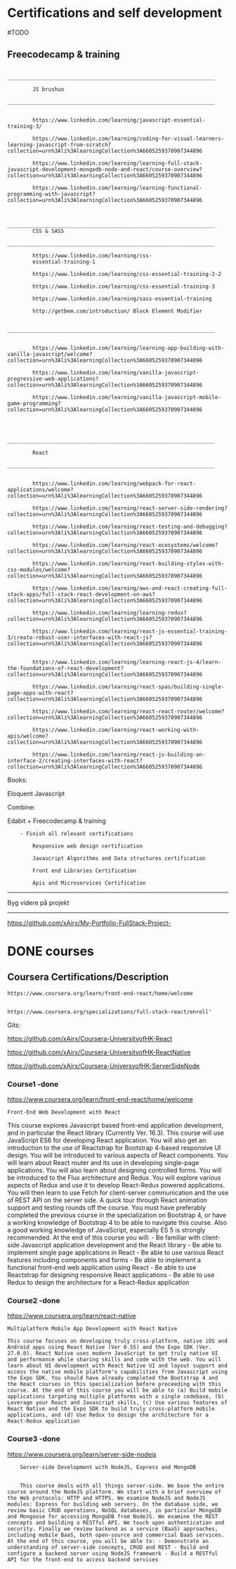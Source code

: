 # Certifications and self development 


#TODO
## Freecodecamp & training 

            __________________________________________________________________
            
            JS brushuo
            __________________________________________________________________


            https://www.linkedin.com/learning/javascript-essential-training-3/

            https://www.linkedin.com/learning/coding-for-visual-learners-learning-javascript-from-scratch?collection=urn%3Ali%3AlearningCollection%3A6605259370907344896

            https://www.linkedin.com/learning/learning-full-stack-javascript-development-mongodb-node-and-react/course-overview?collection=urn%3Ali%3AlearningCollection%3A6605259370907344896

            https://www.linkedin.com/learning/learning-functional-programming-with-javascript?collection=urn%3Ali%3AlearningCollection%3A6605259370907344896


            __________________________________________________________________
            CSS & SASS 
            __________________________________________________________________

            https://www.linkedin.com/learning/css-
            essential-training-1 

            https://www.linkedin.com/learning/css-essential-training-2-2 

            https://www.linkedin.com/learning/css-essential-training-3 

            https://www.linkedin.com/learning/sass-essential-training 

            http://getbem.com/introduction/ Block Element Modifier 

            __________________________________________________________________


            https://www.linkedin.com/learning/learning-app-building-with-vanilla-javascript/welcome?collection=urn%3Ali%3AlearningCollection%3A6605259370907344896

            https://www.linkedin.com/learning/vanilla-javascript-progressive-web-applications?collection=urn%3Ali%3AlearningCollection%3A6605259370907344896

            https://www.linkedin.com/learning/vanilla-javascript-mobile-game-programming?collection=urn%3Ali%3AlearningCollection%3A6605259370907344896


            
            __________________________________________________________________

            React 
            __________________________________________________________________


            https://www.linkedin.com/learning/webpack-for-react-applications/welcome?collection=urn%3Ali%3AlearningCollection%3A6605259370907344896

            https://www.linkedin.com/learning/react-server-side-rendering?collection=urn%3Ali%3AlearningCollection%3A6605259370907344896

            https://www.linkedin.com/learning/react-testing-and-debugging?collection=urn%3Ali%3AlearningCollection%3A6605259370907344896

            https://www.linkedin.com/learning/react-ecosystems/welcome?collection=urn%3Ali%3AlearningCollection%3A6605259370907344896

            https://www.linkedin.com/learning/react-building-styles-with-css-modules/welcome?collection=urn%3Ali%3AlearningCollection%3A6605259370907344896

            https://www.linkedin.com/learning/aws-and-react-creating-full-stack-apps/full-stack-react-development-on-aws?collection=urn%3Ali%3AlearningCollection%3A6605259370907344896

            https://www.linkedin.com/learning/learning-redux?collection=urn%3Ali%3AlearningCollection%3A6605259370907344896

            https://www.linkedin.com/learning/react-js-essential-training-3/create-robust-user-interfaces-with-react-js?collection=urn%3Ali%3AlearningCollection%3A6605259370907344896


            https://www.linkedin.com/learning/learning-react-js-4/learn-the-foundations-of-react-development?collection=urn%3Ali%3AlearningCollection%3A6605259370907344896

            https://www.linkedin.com/learning/react-spas/building-single-page-apps-with-react?collection=urn%3Ali%3AlearningCollection%3A6605259370907344896

            https://www.linkedin.com/learning/react-react-router/welcome?collection=urn%3Ali%3AlearningCollection%3A6605259370907344896

            https://www.linkedin.com/learning/react-working-with-apis/welcome?collection=urn%3Ali%3AlearningCollection%3A6605259370907344896

            https://www.linkedin.com/learning/react-js-building-an-interface-2/creating-interfaces-with-react?collection=urn%3Ali%3AlearningCollection%3A6605259370907344896




Books:

Eloquent Javascript


Combine: 


Edabit + Freecodecamp & training

        - Finish all relevant certifications

            Responsive web design certification

            Javascript Algorithms and Data structures certification

            Front end Libraries Certification

            Apis and Microservices Certification


_________________________________________________________________


Byg videre på projekt 
__________________________________________________
https://github.com/xAirx/My-Portfolio-FullStack-Project-



# DONE courses
## Coursera  Certifications/Description

    https://www.coursera.org/learn/front-end-react/home/welcome 


    https://www.coursera.org/specializations/full-stack-react/enroll'
   

Gits:


https://github.com/xAirx/Coursera-UniversityofHK-React


https://github.com/xAirx/Coursera-UniversityofHK-ReactNative


https://github.com/xAirx/Coursera-UniversyofHK-ServerSideNode



### Course1 -done

https://www.coursera.org/learn/front-end-react/home/welcome

    Front-End Web Development with React


This course explores Javascript based front-end application development, and in particular the React library (Currently Ver. 16.3). This course will use JavaScript ES6 for developing React application. You will also get an introduction to the use of Reactstrap for Bootstrap 4-based responsive UI design. You will be introduced to various aspects of React components. You will learn about React router and its use in developing single-page applications. You will also learn about designing controlled forms. You will be introduced to the Flux architecture and Redux. You will explore various aspects of Redux and use it to develop React-Redux powered applications. You will then learn to use Fetch for client-server communication and the use of REST API on the server side. A quick tour through React animation support and testing rounds off the course. You must have preferably completed the previous course in the specialization on Bootstrap 4, or have a working knowledge of Bootstrap 4 to be able to navigate this course. Also a good working knowledge of JavaScript, especially ES 5 is strongly recommended. At the end of this course you will: - Be familiar with client-side Javascript application development and the React library - Be able to implement single page applications in React - Be able to use various React features including components and forms - Be able to implement a functional front-end web application using React - Be able to use Reactstrap for designing responsive React applications - Be able to use Redux to design the architecture for a React-Redux application


### Course2 -done

https://www.coursera.org/learn/react-native

    Multiplatform Mobile App Development with React Native

    This course focuses on developing truly cross-platform, native iOS and Android apps using React Native (Ver 0.55) and the Expo SDK (Ver. 27.0.0). React Native uses modern JavaScript to get truly native UI and performance while sharing skills and code with the web. You will learn about UI development with React Native UI and layout support and access the native mobile platform's capabilities from Javascript using the Expo SDK. You should have already completed the Bootstrap 4 and the React courses in this specialization before proceeding with this course. At the end of this course you will be able to (a) Build mobile applications targeting multiple platforms with a single codebase, (b) Leverage your React and Javascript skills, (c) Use various features of React Native and the Expo SDK to build truly cross-platform mobile applications, and (d) Use Redux to design the architecture for a React-Redux application
    
    
### Course3 -done

https://www.coursera.org/learn/server-side-nodejs

        Server-side Development with NodeJS, Express and MongoDB


        This course deals with all things server-side. We base the entire course around the NodeJS platform. We start with a brief overview of the Web protocols: HTTP and HTTPS. We examine NodeJS and NodeJS modules: Express for building web servers. On the database side, we review basic CRUD operations, NoSQL databases, in particular MongoDB and Mongoose for accessing MongoDB from NodeJS. We examine the REST concepts and building a RESTful API. We touch upon authentication and security. Finally we review backend as a service (BaaS) approaches, including mobile BaaS, both open-source and commercial BaaS services. At the end of this course, you will be able to: - Demonstrate an understanding of server-side concepts, CRUD and REST - Build and configure a backend server using NodeJS framework - Build a RESTful API for the front-end to access backend services

